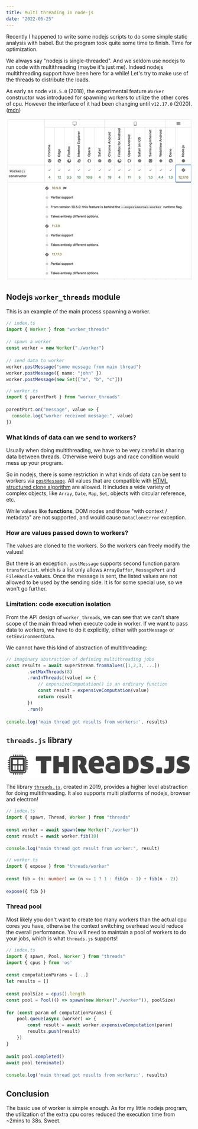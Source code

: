 ```yaml
---
title: Multi threading in node-js
date: "2022-06-25"
---
```


Recently I happened to write some nodejs scripts to do some simple static analysis with babel.
But the program took quite some time to finish. Time for optimization.

We always say "nodejs is single-threaded". And we seldom use nodejs to run code with multithreading (maybe it's just me).
Indeed nodejs multithreading support have been here for a while! Let's try to make use of the threads to distribute the loads.

As early as node `v10.5.0` (2018), the experimental feature `Worker` constructor was introduced for spawning workers to utilize the other cores of cpu.
However the interface of it had been changing until `v12.17.0` (2020). ([mdn](https://developer.mozilla.org/en-US/docs/Web/API/Worker/Worker))

![worker-constructor-nodejs-mdn](worker-constructor-nodejs-mdn.png)

## Nodejs `worker_threads` module

This is an example of the main process spawning a worker.

```ts
// index.ts
import { Worker } from "worker_threads"

// spawn a worker
const worker = new Worker("./worker")

// send data to worker
worker.postMessage("some message from main thread")
worker.postMessage({ name: "john" })
worker.postMessage(new Set(["a", "b", "c"]))
```

```ts
// worker.ts
import { parentPort } from "worker_threads"

parentPort.on("message", value => {
  console.log("worker received message:", value)
})
```

### What kinds of data can we send to workers?

Usually when doing multithreading, we have to be very careful in sharing data between threads.
Otherwise weird bugs and race condition would mess up your program.

So in nodejs, there is some restriction in what kinds of data can be sent to workers via [`postMessage`](https://nodejs.org/api/worker_threads.html#portpostmessagevalue-transferlist).
All values that are compatible with [HTML structured clone algorithm](https://developer.mozilla.org/en-US/docs/Web/API/Web_Workers_API/Structured_clone_algorithm) are allowed.
It includes a wide variety of complex objects, like `Array`, `Date`, `Map`, `Set`, objects with circular reference, etc.

While values like **functions**, DOM nodes and those "with context / metadata" are not supported, and would cause `DataCloneError` exception.

### How are values passed down to workers?

The values are cloned to the workers. So the workers can freely modify the values!

But there is an exception. `postMessage` supports second function param `transferList`. which
is a list only allows `ArrayBuffer`, `MessagePort` and `FileHandle` values.
Once the message is sent, the listed values are not allowed to be used by the sending side.
It is for some special use, so we won't go further.

### Limitation: code execution isolation

From the API design of `worker_threads`, we can see that we can't share scope of the main thread when execute code in worker.
If we want to pass data to workers, we have to do it explicitly, either with `postMessage` or `setEnvironmentData`.

We cannot have this kind of abstraction of multithreading:

```ts
// imaginary abstraction of defining multithreading jobs
const results = await superStream.fromValues([1,2,3, ...])
        .setMaxThreads(8)
        .runInThreads((value) => {
            // expensiveComputation() is an ordinary function
            const result = expensiveComputation(value)
            return result
        })
        .run()

console.log('main thread got results from workers:', results)
```

## `threads.js` library

![threads.js](./threads-js-logo.png)

The library [`threads.js`](https://github.com/andywer/threads.js/), created in 2019, provides a higher level abstraction for doing multithreading.
It also supports multi platforms of nodejs, browser and electron!

```ts
// index.ts
import { spawn, Thread, Worker } from "threads"

const worker = await spawn(new Worker("./worker"))
const result = await worker.fib(10)

console.log("main thread got result from worker:", result)
```

```ts
// worker.ts
import { expose } from "threads/worker"

const fib = (n: number) => (n <= 1 ? 1 : fib(n - 1) + fib(n - 2))

expose({ fib })
```

### Thread pool

Most likely you don't want to create too many workers than the actual cpu cores you have,
otherwise the context switching overhead would reduce the overall performance.
You will need to maintain a pool of workers to do your jobs, which is what `threads.js` supports!

```ts
// index.ts
import { spawn, Pool, Worker } from "threads"
import { cpus } from 'os'

const computationParams = [...]
let results = []

const poolSize = cpus().length
const pool = Pool(() => spawn(new Worker("./worker")), poolSize)

for (const param of computationParams) {
    pool.queue(async (worker) => {
        const result = await worker.expensiveComputation(param)
        results.push(result)
    })
}

await pool.completed()
await pool.terminate()

console.log('main thread got results from workers:', results)
```

## Conclusion

The basic use of worker is simple enough. As for my little nodejs program, the utilization of the extra cpu cores reduced the execution time from ~2mins to 38s. Sweet.
